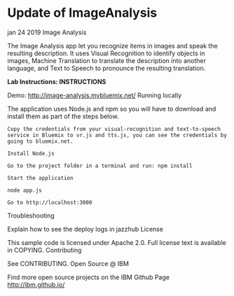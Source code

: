 # Update of ImageAnalysis
jan 24 2019
Image Analysis

The Image Analysis app let you recognize items in images and speak the resulting description. It uses Visual Recognition to identify objects in images, Machine Translation to translate the description into another language, and Text to Speech to pronounce the resulting translation.

**Lab Instructions: INSTRUCTIONS**

Demo: http://image-analysis.mybluemix.net/
Running locally

The application uses Node.js and npm so you will have to download and install them as part of the steps below.

    Copy the credentials from your visual-recognition and text-to-speech service in Bluemix to vr.js and tts.js, you can see the credentials by going to bluemix.net.

    Install Node.js

    Go to the project folder in a terminal and run: npm install

    Start the application

    node app.js

    Go to http://localhost:3000

Troubleshooting

Explain how to see the deploy logs in jazzhub
License

This sample code is licensed under Apache 2.0. Full license text is available in COPYING.
Contributing

See CONTRIBUTING.
Open Source @ IBM

Find more open source projects on the IBM Github Page http://ibm.github.io/
